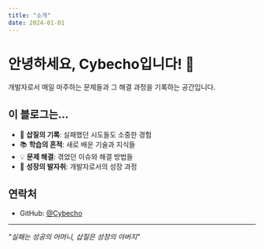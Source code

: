 ```yaml
---
title: "소개"
date: 2024-01-01
---
```


# 안녕하세요, Cybecho입니다! 👋

개발자로서 매일 마주하는 문제들과 그 해결 과정을 기록하는 공간입니다.

## 이 블로그는...

- 🔧 **삽질의 기록**: 실패했던 시도들도 소중한 경험
- 📚 **학습의 흔적**: 새로 배운 기술과 지식들
- 💡 **문제 해결**: 겪었던 이슈와 해결 방법들
- 🚀 **성장의 발자취**: 개발자로서의 성장 과정

## 연락처

- GitHub: [@Cybecho](https://github.com/Cybecho)

---

*"실패는 성공의 어머니, 삽질은 성장의 아버지"*
